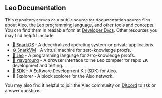 ## Leo Documentation

This repository serves as a public source for documentation source files about Aleo, the Leo programming language, and other tools and concepts.
You can find them in readable form at [Developer Docs](https://docs.leo-lang.org/).
Other resources you may find helpful include:

- [📡 SnarkOS](http://snarkos.org/) - A decentralized operating system for private applications.
- [⚙️ SnarkVM](https://snarkvm.org/) - A virtual machine for zero-knowledge proofs.
- [🦁 Leo](https://leo-lang.org/) - A programming language for zero-knowledge proofs.
- [🛝 Playground](http://play.leo-lang.org) - A browser interface to the Leo compiler for rapid ZK development and testing.
- [🧰 SDK](https://provable.tools/) - A Software Development Kit (SDK) for Aleo.
- [🔭 Explorer](https://explorer.provable.com) - A block explorer for the Aleo network.

You may also find it helpful to join the Aleo community on [Discord](https://discord.com/invite/aleo) to ask or answer questions.
